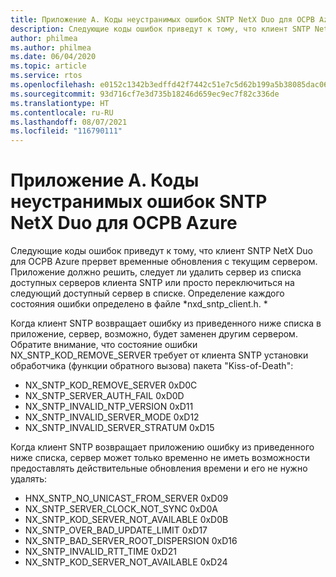 ```yaml
---
title: Приложение A. Коды неустранимых ошибок SNTP NetX Duo для ОСРВ Azure
description: Следующие коды ошибок приведут к тому, что клиент SNTP NetX Duo для ОСРВ Azure прервет временные обновления с текущим сервером.
author: philmea
ms.author: philmea
ms.date: 06/04/2020
ms.topic: article
ms.service: rtos
ms.openlocfilehash: e0152c1342b3edffd42f7442c51e7c5d62b199a5b38085dac06b4c0dbee9e9a8
ms.sourcegitcommit: 93d716cf7e3d735b18246d659ec9ec7f82c336de
ms.translationtype: HT
ms.contentlocale: ru-RU
ms.lasthandoff: 08/07/2021
ms.locfileid: "116790111"
---
```

# <a name="appendix-a---azure-rtos-netx-duo-sntp-fatal-error-codes"></a>Приложение A. Коды неустранимых ошибок SNTP NetX Duo для ОСРВ Azure

Следующие коды ошибок приведут к тому, что клиент SNTP NetX Duo для ОСРВ Azure прервет временные обновления с текущим сервером. Приложение должно решить, следует ли удалить сервер из списка доступных серверов клиента SNTP или просто переключиться на следующий доступный сервер в списке. Определение каждого состояния ошибки определено в файле *nxd_sntp_client.h. *

Когда клиент SNTP возвращает ошибку из приведенного ниже списка в приложение, сервер, возможно, будет заменен другим сервером. Обратите внимание, что состояние ошибки NX_SNTP_KOD_REMOVE_SERVER требует от клиента SNTP установки обработчика (функции обратного вызова) пакета "Kiss-of-Death":

- NX_SNTP_KOD_REMOVE_SERVER 0xD0C  
- NX_SNTP_SERVER_AUTH_FAIL 0xD0D  
- NX_SNTP_INVALID_NTP_VERSION 0xD11  
- NX_SNTP_INVALID_SERVER_MODE 0xD12  
- NX_SNTP_INVALID_SERVER_STRATUM 0xD15  

Когда клиент SNTP возвращает приложению ошибку из приведенного ниже списка, сервер может только временно не иметь возможности предоставлять действительные обновления времени и его не нужно удалять:

- HNX_SNTP_NO_UNICAST_FROM_SERVER 0xD09  
- NX_SNTP_SERVER_CLOCK_NOT_SYNC 0xD0A  
- NX_SNTP_KOD_SERVER_NOT_AVAILABLE 0xD0B  
- NX_SNTP_OVER_BAD_UPDATE_LIMIT 0xD17  
- NX_SNTP_BAD_SERVER_ROOT_DISPERSION 0xD16  
- NX_SNTP_INVALID_RTT_TIME 0xD21  
- NX_SNTP_KOD_SERVER_NOT_AVAILABLE 0xD24